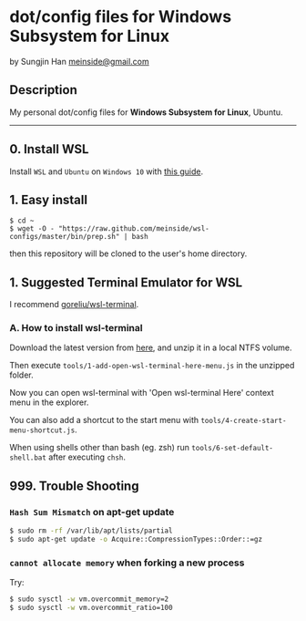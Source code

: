 # dot/config files for Windows Subsystem for Linux
by Sungjin Han <meinside@gmail.com>

## Description

My personal dot/config files for **Windows Subsystem for Linux**, Ubuntu.

---

## 0. Install WSL

Install `WSL` and `Ubuntu` on `Windows 10` with [this guide](https://docs.microsoft.com/en-us/windows/wsl/install-win10).

## 1. Easy install

```
$ cd ~
$ wget -O - "https://raw.github.com/meinside/wsl-configs/master/bin/prep.sh" | bash
```

then this repository will be cloned to the user's home directory.

## 1. Suggested Terminal Emulator for WSL

I recommend [goreliu/wsl-terminal](https://github.com/goreliu/wsl-terminal).

### A. How to install wsl-terminal

Download the latest version from [here](https://github.com/goreliu/wsl-terminal/releases), and unzip it in a local NTFS volume.

Then execute `tools/1-add-open-wsl-terminal-here-menu.js` in the unzipped folder.

Now you can open wsl-terminal with 'Open wsl-terminal Here' context menu in the explorer.

You can also add a shortcut to the start menu with `tools/4-create-start-menu-shortcut.js`.

When using shells other than bash (eg. zsh) run `tools/6-set-default-shell.bat` after executing `chsh`.

## 999. Trouble Shooting

### `Hash Sum Mismatch` on apt-get update

```bash
$ sudo rm -rf /var/lib/apt/lists/partial
$ sudo apt-get update -o Acquire::CompressionTypes::Order::=gz
```

### `cannot allocate memory` when forking a new process

Try:

```bash
$ sudo sysctl -w vm.overcommit_memory=2
$ sudo sysctl -w vm.overcommit_ratio=100
```

